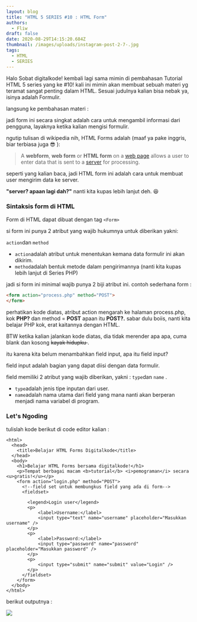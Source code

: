 ```yaml
---
layout: blog
title: "HTML 5 SERIES #10 : HTML Form"
authors:
  - Fliw
draft: false
date: 2020-08-29T14:15:20.684Z
thumbnail: /images/uploads/instagram-post-2-7-.jpg
tags:
  - HTML
  - SERIES
---
```

Halo Sobat digitalkode! kembali lagi sama mimin di pembahasan Tutorial HTML 5 series yang ke #10! kali ini mimin akan membuat sebuah materi yg teramat sangat penting dalam HTML. Sesuai judulnya kalian bisa nebak ya, isinya adalah Formulir.

langsung ke pembahasan materi :

jadi form ini secara singkat adalah cara untuk mengambil informasi dari pengguna, layaknya ketika kalian mengisi formulir.

ngutip tulisan di wikipedia nih, HTML Forms adalah (maaf ya pake inggris, biar terbiasa juga :sunglasses: ):

> A **webform**, **web form** or **HTML form** on a [web page](https://en.wikipedia.org/wiki/Web_page "Web page") allows a user to enter data that is sent to a [server](https://en.wikipedia.org/wiki/Server_(computing) "Server (computing)") for processing.

seperti yang kalian baca, jadi HTML form ini adalah cara untuk membuat user mengirim data ke server.

**"server? apaan lagi dah?"** nanti kita kupas lebih lanjut deh. :satisfied:

### Sintaksis form di HTML

Form di HTML dapat dibuat dengan tag `<Form>`

si form ini punya 2 atribut yang wajib hukumnya untuk diberikan yakni:

`action`dan `method`

* `action`adalah atribut untuk menentukan kemana data formulir ini akan dikirim.
* `method`adalah bentuk metode dalam pengirimannya (nanti kita kupas lebih lanjut di Series PHP)

jadi si form ini minimal wajib punya 2 biji atribut ini. contoh sederhana form :

```html
<form action="process.php" method="POST">
</form>
```

perhatikan kode diatas, atribut action mengarah ke halaman process.php, kok **PHP?** dan method = **POST** apaan itu **POST?.**  sabar dulu boiis, nanti kita belajar PHP kok, erat kaitannya dengan HTML.

BTW ketika kalian jalankan kode diatas, dia tidak merender apa apa, cuma blank dan kosong <del> kayak hidupku </del>.

itu karena kita belum menambahkan field input, apa itu field input?

field input adalah bagian yang dapat diisi dengan data formulir.

field memiliki 2 atribut yang wajib diberikan, yakni : `type`dan `name` . 

* `type`adalah jenis tipe inputan dari user.
* `name`adalah nama utama dari field yang mana nanti akan berperan menjadi nama variabel di program.

### Let's Ngoding

tulislah kode berikut di code editor kalian :

```django
<html>
  <head>
    <title>Belajar HTML Forms Digitalkode</title>
  </head>
  <body>
    <h1>Belajar HTML Forms bersama digitalkode!</h1>
    <p>Tempat berbagai macam <b>tutorial</b> <i>pemograman</i> secara <u>gratis!</u></p>
    <form action="login.php" method="POST">
      <!--field set untuk membungkus field yang ada di form-->  
      <fieldset>
        
        <legend>Login user</legend>
        <p>
            <label>Username:</label>
            <input type="text" name="username" placeholder="Masukkan username" />
        </p>
        <p>
            <label>Password:</label>
            <input type="password" name="password" placeholder="Masukkan password" />
        </p>
        <p>
            <input type="submit" name="submit" value="Login" />
        </p>
      </fieldset>
    </form>
  </body>
</html> 
```

berikut outputnya :

![](/images/uploads/annotation-2020-08-29-214427.png)